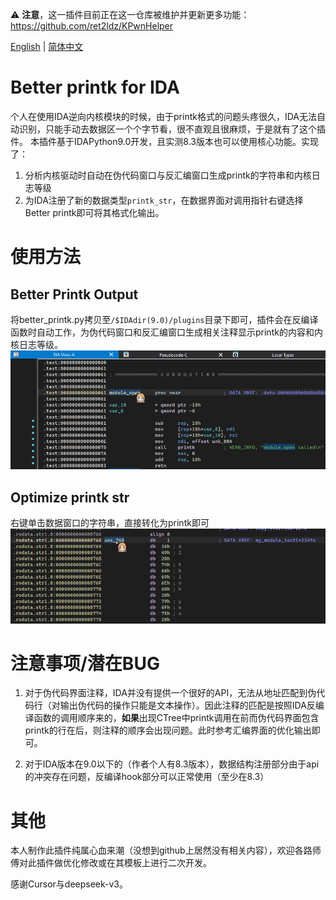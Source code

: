 ⚠️ **注意**，这一插件目前正在这一仓库被维护并更新更多功能：https://github.com/ret2ldz/KPwnHelper

[English](README.en.md) | [简体中文](README.md)

# Better printk for IDA
个人在使用IDA逆向内核模块的时候，由于printk格式的问题头疼很久，IDA无法自动识别，只能手动去数据区一个个字节看，很不直观且很麻烦，于是就有了这个插件。
本插件基于IDAPython9.0开发，且实测8.3版本也可以使用核心功能。实现了：
1. 分析内核驱动时自动在伪代码窗口与反汇编窗口生成printk的字符串和内核日志等级
2. 为IDA注册了新的数据类型`printk_str`，在数据界面对调用指针右键选择Better printk即可将其格式化输出。

# 使用方法
## Better Printk Output
将better_printk.py拷贝至`/$IDAdir(9.0)/plugins`目录下即可，插件会在反编译函数时自动工作，为伪代码窗口和反汇编窗口生成相关注释显示printk的内容和内核日志等级。
![better_printk](/assets/operation2.gif)

## Optimize printk str
右键单击数据窗口的字符串，直接转化为printk即可
![turn_data_into_printkstr](/assets/operation.gif)


# 注意事项/潜在BUG

1. 对于伪代码界面注释，IDA并没有提供一个很好的API，无法从地址匹配到伪代码行（对输出伪代码的操作只能是文本操作）。因此注释的匹配是按照IDA反编译函数的调用顺序来的，**如果**出现CTree中printk调用在前而伪代码界面包含printk的行在后，则注释的顺序会出现问题。此时参考汇编界面的优化输出即可。

2. 对于IDA版本在9.0以下的（作者个人有8.3版本），数据结构注册部分由于api的冲突存在问题，反编译hook部分可以正常使用（至少在8.3）

# 其他
本人制作此插件纯属心血来潮（没想到github上居然没有相关内容），欢迎各路师傅对此插件做优化修改或在其模板上进行二次开发。

感谢Cursor与deepseek-v3。
